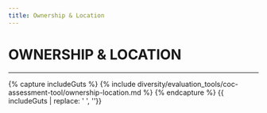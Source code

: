 ```yaml
---
title: Ownership & Location
---
```


# OWNERSHIP & LOCATION

<hr>

{% capture includeGuts %}
{% include diversity/evaluation_tools/coc-assessment-tool/ownership-location.md %}
{% endcapture %}
{{ includeGuts | replace: '    ', ''}}
